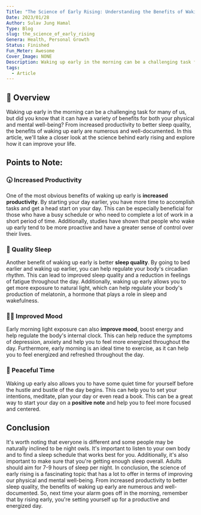 ```yaml
---
Title: "The Science of Early Rising: Understanding the Benefits of Waking Up Early"
Date: 2023/01/28
Author: Sulav Jung Hamal
Type: Blog
slug: the_science_of_early_rising
Genera: Health, Personal Growth
Status: Finished
Fun_Meter: Awesome
Cover_Image: NONE
Description: Waking up early in the morning can be a challenging task for many of us, but did you know that it can have a variety of benefits for both your physical and mental well-being? From increased productivity to better sleep quality, the benefits of waking up early are numerous and well-documented. In this article, we'll take a closer look at the science behind early rising and explore how it can improve your life.
tags:
  - Article
---
```


## 📁 Overview

Waking up early in the morning can be a challenging task for many of us, but did you know that it can have a variety of benefits for both your physical and mental well-being? From increased productivity to better sleep quality, the benefits of waking up early are numerous and well-documented. In this article, we'll take a closer look at the science behind early rising and explore how it can improve your life.

## Points to Note:

### 🕠 Increased Productivity

One of the most obvious benefits of waking up early is **increased productivity**. By starting your day earlier, you have more time to accomplish tasks and get a head start on your day. This can be especially beneficial for those who have a busy schedule or who need to complete a lot of work in a short period of time. Additionally, studies have shown that people who wake up early tend to be more proactive and have a greater sense of control over their lives.

### 🛌 Quality Sleep

Another benefit of waking up early is better **sleep quality**. By going to bed earlier and waking up earlier, you can help regulate your body's circadian rhythm. This can lead to improved sleep quality and a reduction in feelings of fatigue throughout the day. Additionally, waking up early allows you to get more exposure to natural light, which can help regulate your body's production of melatonin, a hormone that plays a role in sleep and wakefulness.

### 💆‍♂️ Improved Mood

Early morning light exposure can also **improve mood**, boost energy and help regulate the body's internal clock. This can help reduce the symptoms of depression, anxiety and help you to feel more energized throughout the day. Furthermore, early morning is an ideal time to exercise, as it can help you to feel energized and refreshed throughout the day.

### 🧘 Peaceful Time

Waking up early also allows you to have some quiet time for yourself before the hustle and bustle of the day begins. This can help you to set your intentions, meditate, plan your day or even read a book. This can be a great way to start your day on a **positive note** and help you to feel more focused and centered.

## Conclusion

It's worth noting that everyone is different and some people may be naturally inclined to be night owls. It's important to listen to your own body and to find a sleep schedule that works best for you. Additionally, it's also important to make sure that you're getting enough sleep overall. Adults should aim for 7-9 hours of sleep per night. In conclusion, the science of early rising is a fascinating topic that has a lot to offer in terms of improving our physical and mental well-being. From increased productivity to better sleep quality, the benefits of waking up early are numerous and well-documented. So, next time your alarm goes off in the morning, remember that by rising early, you're setting yourself up for a productive and energized day.
